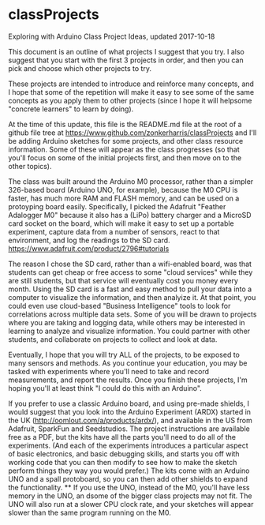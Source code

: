 # classProjects
Exploring with Arduino      Class Project Ideas, updated 2017-10-18

This document is an outline of what projects I suggest that you try.
I also suggest that you start with the first 3 projects in order, and
then you can pick and choose which other projects to try.

These projects are intended to introduce and reinforce many concepts,
and I hope that some of the repetition will make it easy to see some
of the same concepts as you apply them to other projects (since I
hope it will helpsome "concrete learners" to learn by doing).

At the time of this update, this file is the README.md file at the root
of a github file tree at https://www.github.com/zonkerharris/classProjects
and I'll be adding Arduino sketches for some projects, and other class
resource information. Some of these will appear as the class progresses
(so that you'll focus on some of the initial projects first, and then
move on to the other topics). 

The class was built around the Arduino M0 processor, rather than a 
simpler 326-based board (Arduino UNO, for example), because the M0
CPU is faster, has much more RAM and FLASH memory, and can be used
on a protoyping board easily. Specifically, I picked the Adafruit
"Feather Adalogger M0" because it also has a (LiPo) battery charger
and a MicroSD card socket on the board, which will make it easy to
set up a portable experiment, capture data from a number of sensors,
react to that environment, and log the readings to the SD card.
   https://www.adafruit.com/product/2796#tutorials 
   
The reason I chose the SD card, rather than a wifi-enabled board,
was that students can get cheap or free access to some "cloud services"
while they are still students, but that service will eventually cost 
you money every month. Using the SD card is a fast and easy method to 
pull your data into a computer to visualize the information, and
then analyize it. At that point, you could even use cloud-based
"Business Intelligence" tools to look for correlations across 
multiple data sets. Some of you will be drawn to projects where 
you are taking and logging data, while others may be interested
in learning to analyze and visualize information. You could
partner with other students, and collaborate on projects to
collect and look at data.

Eventually, I hope that you will try ALL of the projects, to
be exposed to many sensors and methods. As you continue your
education, you may be tasked with experiments where you'll need
to take and record measurements, and report the results. Once
you finish these projects, I'm hoping you'll at least think 
"I could do this with an Arduino".

If you prefer to use a classic Arduino board, and using pre-made 
shields, I would suggest that you look into the Arduino Experiment
(ARDX) started in the UK (http://oomlout.com/a/products/ardx/),
and available in the US from Adafruit, SparkFun and Seedstudios.
The project instructions are available free as a PDF, but the
kits have all the parts you'll need to do all of the experiments.
(And each of the experiments introduces a particular aspect of
basic electronics, and basic debugging skills, and starts you
off with working code that you can then modify to see how to
make the sketch perform things they way you would prefer.) The
kits come with an Arduino UNO and a spall protoboard, so you
can then add other shields to expand the functionality.
  ** If you use the UNO, instead of the M0, you'll have
     less memory in the UNO, an dsome of the bigger class
     projects may not fit. The UNO will also run at a slower
     CPU clock rate, and your sketches will appear slower
     than the same program running on the M0.
